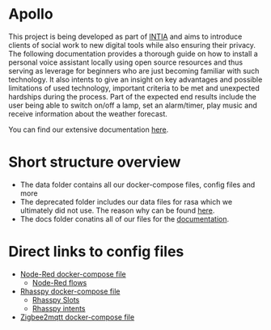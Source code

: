 # Apollo

This project is being developed as part of [INTIA](https://dites.web.th-koeln.de/forschung/projekte/intia/) and aims to introduce clients of social work to new digital tools while also ensuring their privacy.
The following documentation provides a thorough guide on how to install a personal voice assistant locally using open source resources and thus serving as leverage for beginners who are just becoming familiar with such technology. It also intents to give an insight on key advantages and possible limitations of used technology, important criteria to be met and unexpected hardships during the process.
Part of the expected end results include the user being able to switch on/off a lamp, set an alarm/timer, play music and receive information about the weather forecast.

You can find our extensive documentation [here](https://ip-team3.intia.de/).

# Short structure overview

 - The data folder contains all our docker-compose files, config files and more
 - The deprecated folder includes our data files for rasa which we ultimately did not use. The reason why can be found [here](https://ip-team3.intia.de/issues.html#rasa-does-not-run-on-arm).
 - The docs folder conatins all of our files for the [documentation](https://ip-team3.intia.de/).

# Direct links to config files

 - [Node-Red docker-compose file](https://github.com/th-koeln-intia/ip-sprachassistent-team3/blob/master/data/node-red/docker-compose.yml)
	 - [Node-Red flows](https://github.com/th-koeln-intia/ip-sprachassistent-team3/blob/master/data/node-red/data/flows.json)
 - [Rhasspy docker-compose file](https://github.com/th-koeln-intia/ip-sprachassistent-team3/blob/master/data/rhasspy/docker-compose.yml)
	 - [Rhasspy Slots](https://github.com/th-koeln-intia/ip-sprachassistent-team3/tree/master/data/rhasspy/.config/rhasspy/profiles/de/slots)
	 - [Rhasspy intents](https://github.com/th-koeln-intia/ip-sprachassistent-team3/blob/master/data/rhasspy/.config/rhasspy/profiles/de/sentences.ini)
 - [Zigbee2mqtt docker-compose file](https://github.com/th-koeln-intia/ip-sprachassistent-team3/blob/master/data/zigbee2mqtt/docker-compose.yml)
